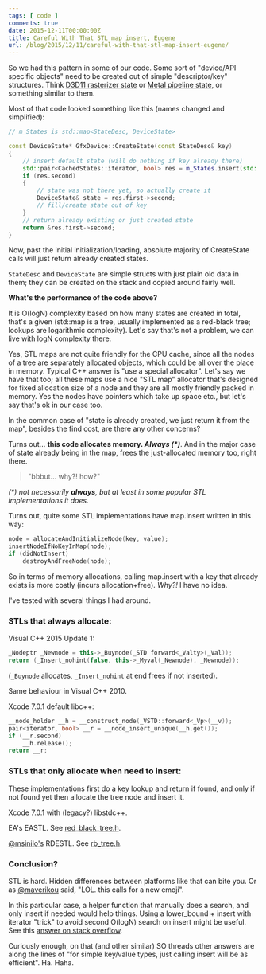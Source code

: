 ```yaml
---
tags: [ code ]
comments: true
date: 2015-12-11T00:00:00Z
title: Careful With That STL map insert, Eugene
url: /blog/2015/12/11/careful-with-that-stl-map-insert-eugene/
---
```


So we had this pattern in some of our code. Some sort of "device/API specific objects" need to be created
out of simple "descriptor/key" structures. Think [D3D11 rasterizer state](https://msdn.microsoft.com/en-us/library/windows/desktop/ff476516.aspx) or
[Metal pipeline state](https://developer.apple.com/library/ios/documentation/Metal/Reference/MTLRenderPipelineState_Ref/index.html), or something similar to them.

Most of that code looked something like this (names changed and simplified):

``` c++
// m_States is std::map<StateDesc, DeviceState>

const DeviceState* GfxDevice::CreateState(const StateDesc& key)
{
	// insert default state (will do nothing if key already there)
	std::pair<CachedStates::iterator, bool> res = m_States.insert(std::make_pair(key, DeviceState()));
	if (res.second)
	{
		// state was not there yet, so actually create it
		DeviceState& state = res.first->second;
		// fill/create state out of key
	}
	// return already existing or just created state
	return &res.first->second;
}
```

Now, past the initial initialization/loading, absolute majority of CreateState calls will just return already
created states.

`StateDesc` and `DeviceState` are simple structs with just plain old data in them; they can be created on the stack
and copied around fairly well.

**What's the performance of the code above?**

It is O(logN) complexity based on how many states are created in total, that's a given (std::map is a tree,
usually implemented as a red-black tree; lookups are logarithmic complexity). Let's say that's not a problem,
we can live with logN complexity there.

Yes, STL maps are not quite friendly for the CPU cache, since all the nodes of a tree are separately allocated
objects, which could be all over the place in memory. Typical C++ answer is "use a special allocator". Let's say
we have that too; all these maps use a nice "STL map" allocator that's designed for fixed allocation size of a node
and they are all mostly friendly packed in memory. Yes the nodes have pointers which take up space etc., but let's
say that's ok in our case too.

In the common case of "state is already created, we just return it from the map", besides the find cost,
are there any other concerns?

Turns out... **this code allocates memory. _Always (*)_**. And in the major case of state already being in the map,
frees the just-allocated memory too, right there.

> "bbbut... why?! how?"

_(*) not necessarily **always**, but at least in some popular STL implementations it does._

Turns out, quite some STL implementations have map.insert written in this way:

``` c++
node = allocateAndInitializeNode(key, value);
insertNodeIfNoKeyInMap(node);
if (didNotInsert)
	destroyAndFreeNode(node);
```

So in terms of memory allocations, calling map.insert with a key that already exists is more costly (incurs
allocation+free). _Why?!_ I have no idea.


I've tested with several things I had around.

### STLs that always allocate:

Visual C++ 2015 Update 1:
``` c++
_Nodeptr _Newnode = this->_Buynode(_STD forward<_Valty>(_Val));
return (_Insert_nohint(false, this->_Myval(_Newnode), _Newnode));
```
(`_Buynode` allocates, `_Insert_nohint` at end frees if not inserted).

Same behaviour in Visual C++ 2010.


Xcode 7.0.1 default libc++:
``` c++
__node_holder __h = __construct_node(_VSTD::forward<_Vp>(__v));
pair<iterator, bool> __r = __node_insert_unique(__h.get());
if (__r.second)
    __h.release();
return __r;
```

### STLs that only allocate when need to insert:

These implementations first do a key lookup and return if found,
and only if not found yet then allocate the tree node and insert it.

Xcode 7.0.1 with (legacy?) libstdc++.

EA's EASTL. See [red_black_tree.h](https://github.com/paulhodge/EASTL/blob/community/include/EASTL/internal/red_black_tree.h).

[@msinilo's](https://twitter.com/msinilo) RDESTL. See [rb_tree.h](https://github.com/msinilo/rdestl/blob/master/rb_tree.h).


### Conclusion?

STL is hard. Hidden differences between platforms like that can bite you.
Or as [@maverikou](https://twitter.com/maverikou) said, "LOL. this calls for a new emoji".

In this particular case, a helper function that manually does a search, and only insert if needed would
help things. Using a lower_bound + insert with iterator "trick" to avoid second O(logN) search on insert
might be useful. See this [answer on stack overflow](http://stackoverflow.com/a/101980).

Curiously enough, on that (and other similar)
SO threads other answers are along the lines of "for simple key/value types, just calling insert will be as efficient".
Ha. Haha.

